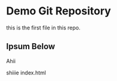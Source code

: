 # Demo Git Repository

this is the first file in this repo.

## Ipsum Below

Ahii

shiiie
index.html